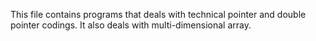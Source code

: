 This file contains programs that deals with technical pointer and double pointer codings.
It also deals with multi-dimensional array.

